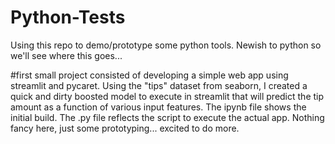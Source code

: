 # Python-Tests

Using this repo to demo/prototype some python tools. Newish to python so we'll see where this goes...

#first small project consisted of developing a simple web app using streamlit and pycaret. Using the "tips" dataset from seaborn, I created a quick and dirty boosted model to execute in streamlit that will predict the tip amount as a function of various input features. The ipynb file shows the initial build. The .py file reflects the script to execute the actual app. Nothing fancy here, just some prototyping... excited to do more.

